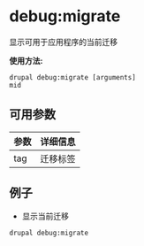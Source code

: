 # debug:migrate
显示可用于应用程序的当前迁移

**使用方法:**
```
drupal debug:migrate [arguments]
mid
```

## 可用参数
参数 | 详细信息
---------|-------------
tag | 迁移标签

## 例子
* 显示当前迁移
```
drupal debug:migrate
```
